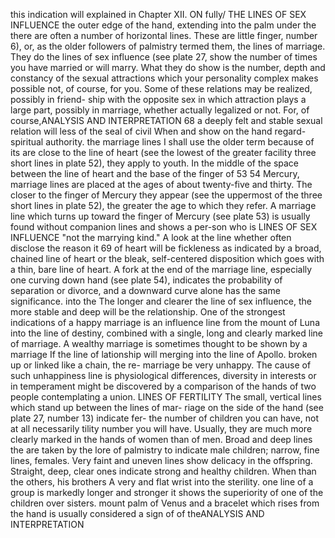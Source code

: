 this indication will
explained in
Chapter XII.
ON
fully/
THE LINES OF SEX INFLUENCE
the outer edge of the hand, extending into the palm under the
there are often a number of horizontal lines. These are
little finger,
number 6), or, as the older
followers of palmistry termed them, the lines of marriage. They do
the lines of sex influence (see plate 27,
show the number of times you have married or will
marry. What they do show is the number, depth and constancy of the
sexual attractions which your personality complex makes possible
not, of course,
for you.
Some
of these relations
may
be realized, possibly
in friend-
ship with the opposite sex in which attraction plays a large part,
possibly in marriage, whether actually legalized or not. For, of course,ANALYSIS AND INTERPRETATION
68
a deeply
felt
and
stable sexual relation will
less of the seal of civil
When
and
show on the hand regard-
spiritual authority.
the marriage lines
I shall use the older term because of its
are close to the line of heart (see the lowest of the
greater facility
three short lines in plate 52), they apply to youth. In the middle of
the space between the line of heart and the base of the finger of
53
54
Mercury, marriage lines are placed at the ages of about twenty-five
and thirty. The closer to the finger of Mercury they appear (see the
uppermost of the three short lines in plate 52), the greater the age
to which they refer.
A marriage line which turns up toward the finger of Mercury (see
plate 53) is usually found without companion lines and shows a per-son
who
is
LINES OF SEX INFLUENCE
"not the marrying kind." A look at the line
whether
often disclose the reason
it
69
of heart will
be fickleness as indicated by
a broad, chained line of heart or the bleak, self-centered disposition
which goes with a thin, bare line of heart.
A
fork at the end of the marriage line, especially one curving down
hand (see plate 54), indicates the probability of separation
or divorce, and a downward curve alone has the same significance.
into the
The longer and clearer the line of sex influence, the more stable
and deep will be the relationship. One of the strongest indications of
a happy marriage is an influence line from the mount of Luna into
the line of destiny, combined with a single, long and clearly marked
line of marriage. A wealthy marriage is sometimes thought to be
shown by a marriage
If the line of
lationship will
merging into the line of Apollo.
broken up or linked like a chain, the re-
marriage
be very unhappy. The cause of such unhappiness
line
is
physiological differences, diversity in interests or in temperament
might be discovered by a comparison of the hands of two people
contemplating a union.
LINES OF FERTILITY
The
small, vertical lines which stand up between the lines of mar-
riage on the side of the hand (see plate 27, number 13) indicate fer-
the number of children you can have, not at all necessarily
tility
number you will have. Usually, they are much more clearly
marked in the hands of women than of men. Broad and deep lines
the
are taken by the lore of palmistry to indicate male children; narrow,
fine lines, females. Very faint and uneven lines show delicacy in
the offspring. Straight, deep, clear ones indicate strong and healthy
children.
When
than the others,
his brothers
A
very
and
flat
wrist into the
sterility.
one line of a group is markedly longer and stronger
it shows the superiority of one of the children over
sisters.
mount
palm
of
Venus and a bracelet which rises from the
hand is usually considered a sign of
of theANALYSIS AND INTERPRETATION


